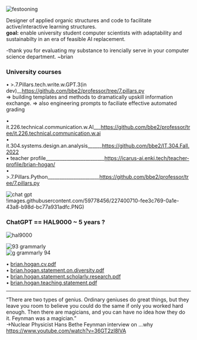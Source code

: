 ![festooning](https://user-images.githubusercontent.com/59778456/235022589-fbb23ebb-d35f-4533-b767-491e1414c652.PNG)  

Designer of applied organic structures and code to facilitate active/interactive learning structures.  
**goal:** enable university student computer scientists with adaptability and sustainabilty in an era of feasible AI replacement.  

-thank you for evaluating my substance to irencially serve in your computer science department. ~brian  

### **University courses**  
• >.7.Pillars.tech.write.w.GPT.3(in dev)__https://github.com/bbe2/professor/tree/7.pillars.py  
=> building templates and methods to dramatically upskill information exchange.
=> also engineering prompts to faciliate effective automated grading  


• it.226.technical.communication.w.AI___https://github.com/bbe2/professor/tree/it.226.technical.communication.w.ai  
• it.304.systems.design.an.analysis______https://github.com/bbe2/IT.304.Fall.2022  
• teacher profile_________________________https://icarus-ai.enki.tech/teacher-profile/brian-hogan/  
• >.7.Pillars.Python______________________https://github.com/bbe2/professor/tree/7.pillars.py  

![chat gpt](https://user-images.githubusercontent.com/59778456/235020914-e6ef0861-d897-46f6-8451-44e32a0964e3.jpeg)  
!images.githubusercontent.com/59778456/227400710-fee3c769-0a1e-43a8-b98d-bc77a931adfc.PNG)

### ChatGPT == HAL9000 ~ 5 years ?   
![hal9000](https://user-images.githubusercontent.com/59778456/218209079-232d8f04-bb9a-4843-a6a1-d8cdf25a19fd.png)

![93 grammarly](https://user-images.githubusercontent.com/59778456/225014381-d60a46db-2e43-4f31-a58e-6e238bf13e81.PNG)  
![g grammarly 94](https://user-images.githubusercontent.com/59778456/235565287-e355ca42-bb45-4417-a30f-dcee45f84bc5.jpg)  

• [brian.hogan.cv.pdf](https://github.com/bbe2/professor/files/11437284/brian.hogan.cv.pdf)  
• [brian.hogan.statement.on.diversity.pdf](https://github.com/bbe2/professor/files/11437285/brian.hogan.statement.on.diversity.pdf)  
• [brian.hogan.statement.scholarly.research.pdf](https://github.com/bbe2/professor/files/11437286/brian.hogan.statement.scholarly.research.pdf)  
• [brian.hogan.teaching.statement.pdf](https://github.com/bbe2/professor/files/11437287/brian.hogan.teaching.statement.pdf)  

---------------------

“There are two types of genius. Ordinary geniuses do great things, but they leave you room to believe you could do the same if only you worked hard enough.  Then there are magicians, and you can have no idea how they do it. Feynman was a magician.”  
->Nuclear Physicist Hans Bethe  Feynman interview on …why  https://www.youtube.com/watch?v=36GT2zI8lVA   



